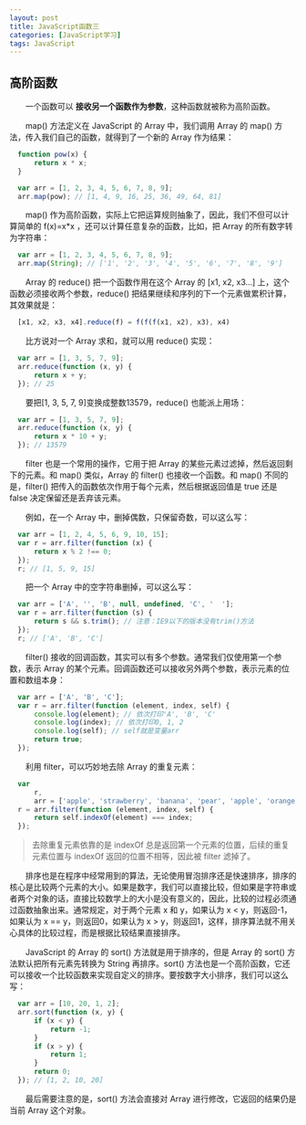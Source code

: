 ```yaml
---
layout: post
title: JavaScript函数三
categories: [JavaScript学习]
tags: JavaScript
---
```


## 高阶函数
&emsp;&emsp;一个函数可以 **接收另一个函数作为参数**，这种函数就被称为高阶函数。

&emsp;&emsp;map() 方法定义在 JavaScript 的 Array 中，我们调用 Array 的 map() 方法，传入我们自己的函数，就得到了一个新的 Array 作为结果：
```javascript
  function pow(x) {
      return x * x;
  }

  var arr = [1, 2, 3, 4, 5, 6, 7, 8, 9];
  arr.map(pow); // [1, 4, 9, 16, 25, 36, 49, 64, 81]
```
&emsp;&emsp;map() 作为高阶函数，实际上它把运算规则抽象了，因此，我们不但可以计算简单的 f(x)=x*x ，还可以计算任意复杂的函数，比如，把 Array 的所有数字转为字符串：
```javascript
  var arr = [1, 2, 3, 4, 5, 6, 7, 8, 9];
  arr.map(String); // ['1', '2', '3', '4', '5', '6', '7', '8', '9']
```

&emsp;&emsp;Array 的 reduce() 把一个函数作用在这个 Array 的 [x1, x2, x3...] 上，这个函数必须接收两个参数，reduce() 把结果继续和序列的下一个元素做累积计算，其效果就是：
```javascript
  [x1, x2, x3, x4].reduce(f) = f(f(f(x1, x2), x3), x4)
```
&emsp;&emsp;比方说对一个 Array 求和，就可以用 reduce() 实现：
```javascript
  var arr = [1, 3, 5, 7, 9];
  arr.reduce(function (x, y) {
      return x + y;
  }); // 25
```
&emsp;&emsp;要把[1, 3, 5, 7, 9]变换成整数13579，reduce() 也能派上用场：
```javascript
  var arr = [1, 3, 5, 7, 9];
  arr.reduce(function (x, y) {
      return x * 10 + y;
  }); // 13579
```

&emsp;&emsp;filter 也是一个常用的操作，它用于把 Array 的某些元素过滤掉，然后返回剩下的元素。和 map() 类似，Array 的 filter() 也接收一个函数。和 map() 不同的是，filter() 把传入的函数依次作用于每个元素，然后根据返回值是 true 还是 false 决定保留还是丢弃该元素。

&emsp;&emsp;例如，在一个 Array 中，删掉偶数，只保留奇数，可以这么写：
```javascript
  var arr = [1, 2, 4, 5, 6, 9, 10, 15];
  var r = arr.filter(function (x) {
      return x % 2 !== 0;
  });
  r; // [1, 5, 9, 15]
```
&emsp;&emsp;把一个 Array 中的空字符串删掉，可以这么写：
```javascript
  var arr = ['A', '', 'B', null, undefined, 'C', '  '];
  var r = arr.filter(function (s) {
      return s && s.trim(); // 注意：IE9以下的版本没有trim()方法
  });
  r; // ['A', 'B', 'C']
```
&emsp;&emsp;filter() 接收的回调函数，其实可以有多个参数。通常我们仅使用第一个参数，表示 Array 的某个元素。回调函数还可以接收另外两个参数，表示元素的位置和数组本身：
```javascript
  var arr = ['A', 'B', 'C'];
  var r = arr.filter(function (element, index, self) {
      console.log(element); // 依次打印'A', 'B', 'C'
      console.log(index); // 依次打印0, 1, 2
      console.log(self); // self就是变量arr
      return true;
  });
```
&emsp;&emsp;利用 filter，可以巧妙地去除 Array 的重复元素：
```javascript
  var
      r,
      arr = ['apple', 'strawberry', 'banana', 'pear', 'apple', 'orange', 'orange', 'strawberry'];
  r = arr.filter(function (element, index, self) {
      return self.indexOf(element) === index;
  });
```
>去除重复元素依靠的是 indexOf 总是返回第一个元素的位置，后续的重复元素位置与 indexOf 返回的位置不相等，因此被 filter 滤掉了。

&emsp;&emsp;排序也是在程序中经常用到的算法，无论使用冒泡排序还是快速排序，排序的核心是比较两个元素的大小。如果是数字，我们可以直接比较，但如果是字符串或者两个对象的话，直接比较数学上的大小是没有意义的，因此，比较的过程必须通过函数抽象出来。通常规定，对于两个元素 x 和 y，如果认为 x < y，则返回-1，如果认为 x == y，则返回0，如果认为 x > y，则返回1，这样，排序算法就不用关心具体的比较过程，而是根据比较结果直接排序。

&emsp;&emsp;JavaScript 的 Array 的 sort() 方法就是用于排序的，但是 Array 的 sort() 方法默认把所有元素先转换为 String 再排序。sort() 方法也是一个高阶函数，它还可以接收一个比较函数来实现自定义的排序。要按数字大小排序，我们可以这么写：
```javascript
  var arr = [10, 20, 1, 2];
  arr.sort(function (x, y) {
      if (x < y) {
          return -1;
      }
      if (x > y) {
          return 1;
      }
      return 0;
  }); // [1, 2, 10, 20]
```
&emsp;&emsp;最后需要注意的是，sort() 方法会直接对 Array 进行修改，它返回的结果仍是当前 Array 这个对象。
